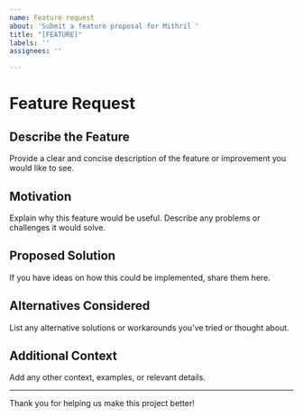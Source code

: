 ```yaml
---
name: Feature request
about: 'Submit a feature proposal for Mithril '
title: "[FEATURE]"
labels: ''
assignees: ''

---
```


# Feature Request

## Describe the Feature
Provide a clear and concise description of the feature or improvement you would like to see.

## Motivation
Explain why this feature would be useful. Describe any problems or challenges it would solve.

## Proposed Solution
If you have ideas on how this could be implemented, share them here.

## Alternatives Considered
List any alternative solutions or workarounds you’ve tried or thought about.

## Additional Context
Add any other context, examples, or relevant details.

---

Thank you for helping us make this project better!
